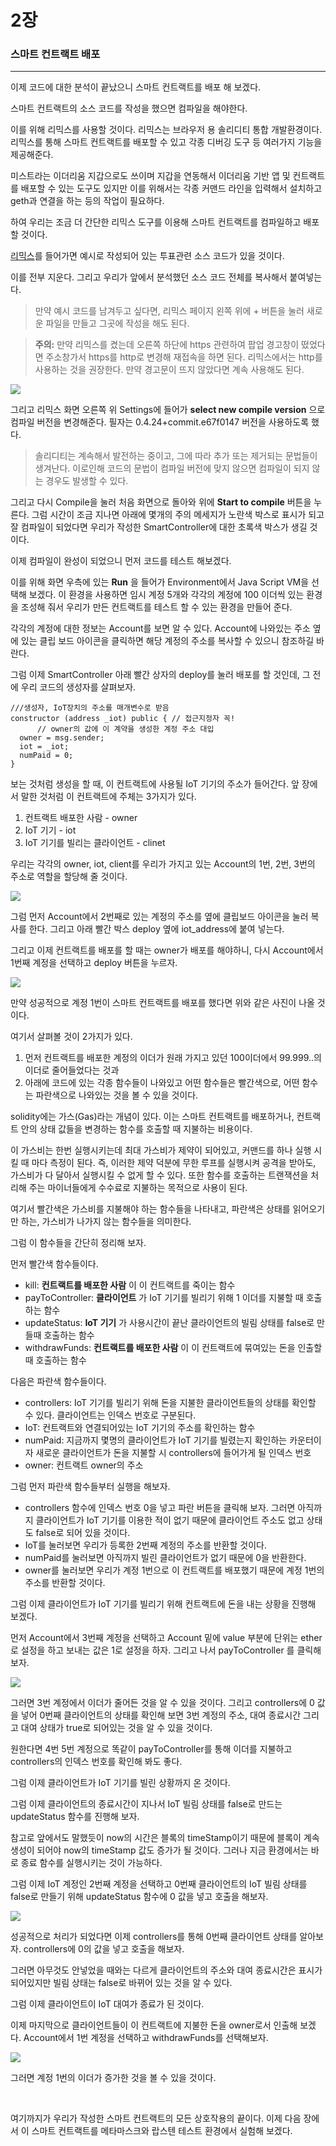 # 2장
### 스마트 컨트랙트 배포

---

이제 코드에 대한 분석이 끝났으니 스마트 컨트랙트를 배포 해 보겠다.

스마트 컨트랙트의 소스 코드를 작성을 했으면 컴파일을 해야한다.

이를 위해 리믹스를 사용할 것이다.
리믹스는 브라우저 용 솔리디티 통합 개발환경이다.
리믹스를 통해 스마트 컨트랙트를 배포할 수 있고 각종 디버깅 도구 등 여러가지 기능을 제공해준다.

미스트라는 이더리움 지갑으로도 쓰이며 지갑을 연동해서 이더리움 기반 앱 및 컨트랙트를 배포할 수 있는
도구도 있지만 이를 위해서는 각종 커맨드 라인을 입력해서 설치하고 geth과 연결을 하는 등의 작업이 필요하다.

하여 우리는 조금 더 간단한 리믹스 도구를 이용해 스마트 컨트랙트를 컴파일하고 배포할 것이다.

[리믹스](https://remix.ethereum.org/)를 들어가면 예시로 작성되어 있는 투표관련 소스 코드가 있을 것이다.

이를 전부 지운다.
그리고 우리가 앞에서 분석했던 소스 코드 전체를 복사해서 붙여넣는다.
>만약 예시 코드를 남겨두고 싶다면, 리믹스 페이지 왼쪽 위에 + 버튼을 눌러 새로운 파일을 만들고 그곳에 작성을 해도 된다.

>**주의:** 만약 리믹스를 켰는데 오른쪽 하단에 https 관련하여 팝업 경고창이 떴었다면 주소창가서 https를 http로 변경해 재접속을 하면 된다.
리믹스에서는 http를 사용하는 것을 권장한다. 만약 경고문이 뜨지 않았다면 계속 사용해도 된다.

<img src ="https://github.com/Bookstore3/Bookstore3-Making-Smart-Contract-through-Meta-Rop-MyE-Remix-in-Kor/blob/master/images/R2M2_01.png">

그리고 리믹스 화면 오른쪽 위 Settings에 들어가 **select new compile version** 으로 컴파일 버전을 변경해준다.
필자는 0.4.24+commit.e67f0147 버전을 사용하도록 했다.

>솔리디티는 계속해서 발전하는 중이고, 그에 따라 추가 또는 제거되는 문법들이 생겨난다.
이로인해 코드의 문법이 컴파일 버전에 맞지 않으면 컴파일이 되지 않는 경우도 발생할 수 있다.

그리고 다시 Compile을 눌러 처음 화면으로 돌아와 위에 **Start to compile** 버튼을 누른다.
그럼 시간이 조금 지나면 아래에 몇개의 주의 메세지가 노란색 박스로 표시가 되고 잘 컴파일이 되었다면
우리가 작성한 SmartController에 대한 초록색 박스가 생길 것이다.

이제 컴파일이 완성이 되었으니 먼저 코드를 테스트 해보겠다.

이를 위해 화면 우측에 있는 **Run** 을 들어가 Environment에서 Java Script VM을 선택해 보겠다.
이 환경을 사용하면 임시 계정 5개와 각각의 계정에 100 이더씩 있는 환경을 조성해 줘서 우리가 만든 컨트랙트를
테스트 할 수 있는 환경을 만들어 준다.

각각의 계정에 대한 정보는 Account를 보면 알 수 있다.
Account에 나와있는 주소 옆에 있는 클립 보드 아이콘을 클릭하면 해당 계정의 주소를 복사할 수 있으니 참조하길 바란다.

그럼 이제 SmartController 아래 빨간 상자의 deploy를 눌러 배포를 할 것인데, 그 전에 우리 코드의 생성자를 살펴보자.

~~~
///생성자, IoT장치의 주소를 매개변수로 받음
constructor (address _iot) public { // 접근지정자 꼭!
      // owner의 값에 이 계약을 생성한 계정 주소 대입
  owner = msg.sender;
  iot = _iot;
  numPaid = 0;
}
~~~

보는 것처럼 생성을 할 때, 이 컨트랙트에 사용될 IoT 기기의 주소가 들어간다.
앞 장에서 말한 것처럼 이 컨트랙트에 주체는 3가지가 있다.

1. 컨트랙트 배포한 사람 - owner
2. IoT 기기 - iot
3. IoT 기기를 빌리는 클라이언트 - clinet

우리는 각각의 owner, iot, client를 우리가 가지고 있는 Account의 1번, 2번, 3번의 주소로 역할을 할당해 줄 것이다.

<img src ="https://github.com/Bookstore3/Bookstore3-Making-Smart-Contract-through-Meta-Rop-MyE-Remix-in-Kor/blob/master/images/R2M2_02.png">

그럼 먼저 Account에서 2번째로 있는 계정의 주소를 옆에 클립보드 아이콘을 눌러 복사를 한다.
그리고 아래 빨간 박스 deploy 옆에 iot_address에 붙여 넣는다.

그리고 이제 컨트랙트를 배포를 할 때는 owner가 배포를 해야하니, 다시 Account에서 1번째 계정을 선택하고 deploy 버튼을 누르자.

<img src ="https://github.com/Bookstore3/Bookstore3-Making-Smart-Contract-through-Meta-Rop-MyE-Remix-in-Kor/blob/master/images/R2M2_03.png">

만약 성공적으로 계정 1번이 스마트 컨트랙트를 배포를 했다면 위와 같은 사진이 나올 것이다.

여기서 살펴볼 것이 2가지가 있다.

1. 먼저 컨트랙트를 배포한 계정의 이더가 원래 가지고 있던 100이더에서 99.999..의 이더로 줄어들었다는 것과
2. 아래에 코드에 있는 각종 함수들이 나와있고 어떤 함수들은 빨간색으로, 어떤 함수는 파란색으로 나와있는 것을 볼 수 있을 것이다.

solidity에는 가스(Gas)라는 개념이 있다. 이는 스마트 컨트랙트를 배포하거나, 컨트랙트 안의 상태 값들을 변경하는 함수를 호출할 때 지불하는 비용이다.

이 가스비는 한번 실행시키는데 최대 가스비가 제약이 되어있고, 커맨드를 하나 실행 시킬 때 마다 측정이 된다.
즉, 이러한 제약 덕분에 무한 루프를 실행시켜 공격을 받아도, 가스비가 다 달아서 실행시킬 수 없게 할 수 있다.
또한 함수를 호출하는 트랜잭션을 처리해 주는 마이너들에게 수수료로 지불하는 목적으로 사용이 된다.

여기서 빨간색은 가스비를 지불해야 하는 함수들을 나타내고, 파란색은 상태를 읽어오기만 하는, 가스비가 나가지 않는 함수들을 의미한다.

그럼 이 함수들을 간단히 정리해 보자.

먼저 빨간색 함수들이다.
- kill: **컨트랙트를 배포한 사람** 이 이 컨트랙트를 죽이는 함수
- payToController: **클라이언트** 가 IoT 기기를 빌리기 위해 1 이더를 지불할 때 호출하는 함수
- updateStatus: **IoT 기기** 가 사용시간이 끝난 클라이언트의 빌림 상태를 false로 만들때 호출하는 함수
- withdrawFunds: **컨트랙트를 배포한 사람** 이 이 컨트랙트에 묶여있는 돈을 인출할 때 호출하는 함수

다음은 파란색 함수들이다.
- controllers: IoT 기기를 빌리기 위해 돈을 지불한 클라이언트들의 상태를 확인할 수 있다. 클라이언트는 인덱스 번호로 구분된다.
- IoT: 컨트랙트와 연결되어있는 IoT 기기의 주소를 확인하는 함수
- numPaid: 지금까지 몇명의 클라이언트가 IoT 기기를 빌렸는지 확인하는 카운터이자
           새로운 클라이언트가 돈을 지불할 시 controllers에 들어가게 될 인덱스 번호
- owner: 컨트랙트 owner의 주소

그럼 먼저 파란색 함수들부터 실행을 해보자.
- controllers 함수에 인덱스 번호 0을 넣고 파란 버튼을 클릭해 보자. 그러면 아직까지 클라이언트가 IoT 기기를 이용한 적이 없기 때문에 클라이언트 주소도 없고 상태도 false로 되어 있을 것이다.
- IoT를 눌러보면 우리가 등록한 2번째 계정의 주소를 반환할 것이다.
- numPaid를 눌러보면 아직까지 빌린 클라이언트가 없기 때문에 0을 반환한다.
- owner를 눌러보면 우리가 계정 1번으로 이 컨트랙트를 배포했기 때문에 계정 1번의 주소를 반환할 것이다.

그럼 이제 클라이언트가 IoT 기기를 빌리기 위해 컨트랙트에 돈을 내는 상황을 진행해 보겠다.

먼저 Account에서 3번째 계정을 선택하고 Account 밑에 value 부분에 단위는 ether로 설정을 하고 보내는 값은 1로 설정을 하자.
그리고 나서 payToController 를 클릭해보자.

<img src ="https://github.com/Bookstore3/Bookstore3-Making-Smart-Contract-through-Meta-Rop-MyE-Remix-in-Kor/blob/master/images/R2M2_04.png">

그러면 3번 계정에서 이더가 줄어든 것을 알 수 있을 것이다.
그리고 controllers에 0 값을 넣어 0번째 클라이언트의 상태를 확인해 보면 3번 계정의 주소, 대여 종료시간 그리고 대여 상태가 true로 되어있는 것을 알 수 있을 것이다.

원한다면 4번 5번 계정으로 똑같이 payToController를 통해 이더를 지불하고 controllers의 인덱스 번호를 확인해 봐도 좋다.

그럼 이제 클라이언트가 IoT 기기를 빌린 상황까지 온 것이다.

그럼 이제 클라이언트의 종료시간이 지나서 IoT 빌림 상태를 false로 만드는 updateStatus 함수를 진행해 보자.

참고로 앞에서도 말했듯이 now의 시간은 블록의 timeStamp이기 때문에 블록이 계속 생성이 되어야 now의 timeStamp 값도 증가가 될 것이다. 그러나 지금 환경에서는 바로 종료 함수를 실행시키는 것이 가능하다.

그럼 이제 IoT 계정인 2번째 계정을 선택하고
0번째 클라이언트의 IoT 빌림 상태를 false로 만들기 위해 updateStatus 함수에 0 값을 넣고 호출을 해보자.

<img src ="https://github.com/Bookstore3/Bookstore3-Making-Smart-Contract-through-Meta-Rop-MyE-Remix-in-Kor/blob/master/images/R2M2_05.png">

성공적으로 처리가 되었다면 이제 controllers를 통해 0번째 클라이언트 상태를 알아보자.
controllers에 0의 값을 넣고 호출을 해보자.

그러면 아무것도 안넣었을 때와는 다르게 클라이언트의 주소와 대여 종료시간은 표시가 되어있지만 빌림 상태는 false로 바뀌어 있는 것을 알 수 있다.

그럼 이제 클라이언트이 IoT 대여가 종료가 된 것이다.

이제 마지막으로 클라이언트들이 이 컨트랙트에 지불한 돈을 owner로서 인출해 보겠다.
Account에서 1번 계정을 선택하고 withdrawFunds를 선택해보자.

<img src ="https://github.com/Bookstore3/Bookstore3-Making-Smart-Contract-through-Meta-Rop-MyE-Remix-in-Kor/blob/master/images/R2M2_06.png">

그러면 계정 1번의 이더가 증가한 것을 볼 수 있을 것이다.

<br>

여기까지가 우리가 작성한 스마트 컨트랙트의 모든 상호작용의 끝이다.
이제 다음 장에서 이 스마트 컨트랙트를 메타마스크와 랍스텐 테스트 환경에서 실험해 보겠다.
